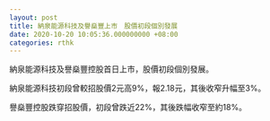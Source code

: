 ```yaml
---
layout: post
title: 納泉能源科技及譽燊豐上市　股價初段個別發展
date: 2020-10-20 10:05:36.000000000 +08:00
categories: rthk
---
```


納泉能源科技及譽燊豐控股首日上市，股價初段個別發展。

納泉能源科技初段曾較招股價2元高9%，報2.18元，其後收窄升幅至3%。

譽燊豐控股跌穿招股價，初段曾跌近22%，其後跌幅收窄至約18%。
